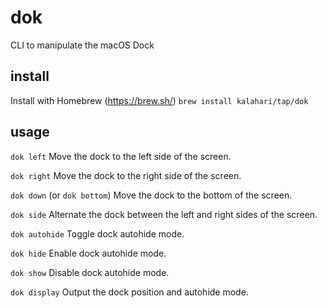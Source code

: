 # dok
CLI to manipulate the macOS Dock

## install
Install with Homebrew (https://brew.sh/)
`brew install kalahari/tap/dok`

## usage
`dok left`
Move the dock to the left side of the screen.

`dok right`
Move the dock to the right side of the screen.

`dok down` (or `dok bottom`)
Move the dock to the bottom of the screen.

`dok side`
Alternate the dock between the left and right sides of the screen.

`dok autohide`
Toggle dock autohide mode.

`dok hide`
Enable dock autohide mode.

`dok show`
Disable dock autohide mode.

`dok display`
Output the dock position and autohide mode.
